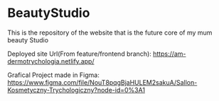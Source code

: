 # BeautyStudio
This is the repository of the website that is the future core of my mum beauty Studio

Deployed site Url(From feature/frontend branch):
https://am-dermotrychologia.netlify.app/


Grafical Project made in Figma:
https://www.figma.com/file/NouT8pqgBjaHULEM2sakuA/Sallon-Kosmetyczny-Trychologiczny?node-id=0%3A1
